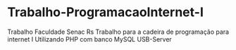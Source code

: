 # Trabalho-ProgramacaoInternet-I
Trabalho Faculdade Senac Rs
Trabalho para a cadeira de programação para internet I 
Utilizando PHP com banco MySQL 
USB-Server
